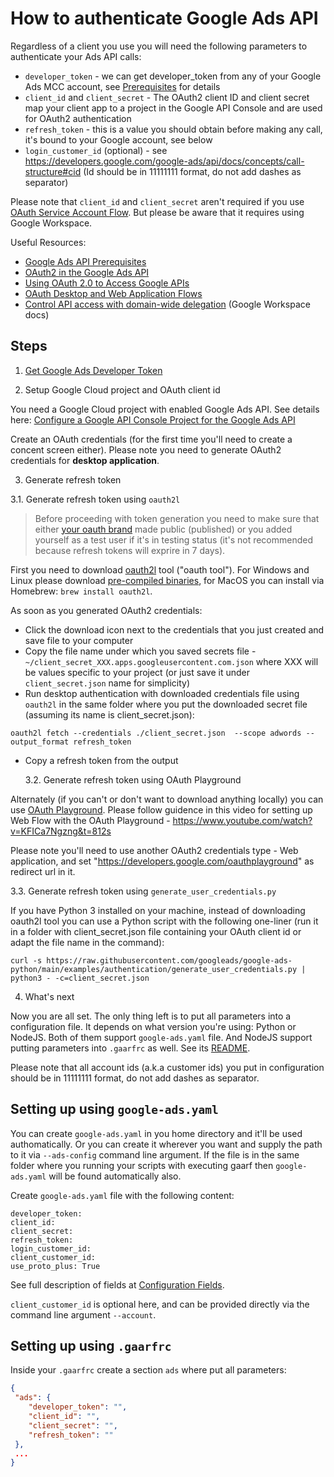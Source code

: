 # How to authenticate Google Ads API
Regardless of a client you use you will need the following parameters to authenticate your Ads API calls:  
* `developer_token` - we can get developer_token from any of your Google Ads MCC account, see [Prerequisites](https://developers.google.com/google-ads/api/docs/first-call/overview#prerequisites) for details
* `client_id` and `client_secret` - The OAuth2 client ID and client secret map your client app to a project in the Google API Console and are used for OAuth2 authentication
* `refresh_token` - this is a value you should obtain before making any call, it's bound to your Google account, see below
* `login_customer_id` (optional) - see https://developers.google.com/google-ads/api/docs/concepts/call-structure#cid (Id should be in 11111111 format, do not add dashes as separator)

Please note that `client_id` and `client_secret` aren't required if you use [OAuth Service Account Flow](https://developers.google.com/google-ads/api/docs/client-libs/python/oauth-service).
But please be aware that it requires using Google Workspace.

Useful Resources:
* [Google Ads API Prerequisites](https://developers.google.com/google-ads/api/docs/first-call/overview#prerequisites)
* [OAuth2 in the Google Ads API](https://developers.google.com/google-ads/api/docs/oauth/overview)
* [Using OAuth 2.0 to Access Google APIs](https://developers.google.com/identity/protocols/oauth2)
* [OAuth Desktop and Web Application Flows](https://developers.google.com/google-ads/api/docs/client-libs/python/oauth-web)
* [Control API access with domain-wide delegation](https://support.google.com/a/answer/162106) (Google Workspace docs)


## Steps

1. [Get Google Ads Developer Token](https://developers.google.com/google-ads/api/docs/first-call/dev-token)

2. Setup Google Cloud project and OAuth client id

You need a Google Cloud project with enabled Google Ads API. 
See details here: [Configure a Google API Console Project for the Google Ads API](https://developers.google.com/google-ads/api/docs/oauth/cloud-project)

Create an OAuth credentials (for the first time you'll need to create a concent screen either).
Please note you need to generate OAuth2 credentials for **desktop application**.


3. Generate refresh token

  3.1. Generate refresh token using `oauth2l`

>Before proceeding with token generation you need to make sure that either [your oauth brand](https://console.cloud.google.com/apis/credentials/consent)
made public (published) or you added yourself as a test user if it's in testing status (it's not recommended because refresh tokens will exprire in 7 days).

First you need to download [oauth2l](https://github.com/google/oauth2l) tool ("oauth tool").
For Windows and Linux please download [pre-compiled binaries](https://github.com/google/oauth2l#pre-compiled-binaries),
for MacOS you can install via Homebrew: `brew install oauth2l`.

As soon as you generated OAuth2 credentials:
* Click the download icon next to the credentials that you just created and save file to your computer
* Copy the file name under which you saved secrets file -
`~/client_secret_XXX.apps.googleusercontent.com.json` where XXX will be values specific to your project 
(or just save it under `client_secret.json` name for simplicity)
* Run desktop authentication with downloaded credentials file using `oauth2l` in the same folder where you put the downloaded secret file (assuming its name is client_secret.json):
```
oauth2l fetch --credentials ./client_secret.json  --scope adwords --output_format refresh_token
```
* Copy a refresh token from the output


  3.2. Generate refresh token using OAuth Playground

Alternately (if you can't or don't want to download anything locally) you can use [OAuth Playground](https://developers.google.com/oauthplayground/).
Please follow guidence in this video for setting up Web Flow with the OAuth Playground - https://www.youtube.com/watch?v=KFICa7Ngzng&t=812s

Please note you'll need to use another OAuth2 credentials type - Web application, and set "https://developers.google.com/oauthplayground" as redirect url in it.


  3.3. Generate refresh token using `generate_user_credentials.py`

If you have Python 3 installed on your machine, instead of downloading oauth2l tool you can use a Python script with the following one-liner
(run it in a folder with client_secret.json file containing your OAuth client id or adapt the file name in the command):
```
curl -s https://raw.githubusercontent.com/googleads/google-ads-python/main/examples/authentication/generate_user_credentials.py | python3 - -c=client_secret.json
```

4. What's next

Now you are all set. The only thing left is to put all parameters into a configuration file.
It depends on what version you're using: Python or NodeJS. Both of them support `google-ads.yaml` file.
And NodeJS support putting parameters into `.gaarfrc` as well. See its [README](../js/README.md).

Please note that all account ids (a.k.a customer ids) you put in configuration should be in 11111111 format, do not add dashes as separator.


## Setting up using `google-ads.yaml`
You can create `google-ads.yaml` in you home directory and it'll be used authomatically. 
Or you can create it wherever you want and supply the path to it via `--ads-config` command line argument. 
If the file is in the same folder where you running your scripts with executing gaarf then `google-ads.yaml` will be found automatically also.

Create `google-ads.yaml` file with the following content:
```
developer_token:
client_id:
client_secret:
refresh_token:
login_customer_id:
client_customer_id:
use_proto_plus: True
```
See full description of fields at [Configuration Fields](https://developers.google.com/google-ads/api/docs/client-libs/python/configuration#configuration_fields).

`client_customer_id` is optional here, and can be provided directly via the command line argument `--account`.

## Setting up using `.gaarfrc`
Inside your `.gaarfrc` create a section `ads` where put all parameters:
```json
{
 "ads": {
    "developer_token": "",
    "client_id": "",
    "client_secret": "",
    "refresh_token": ""
 },
 ...
}
```
